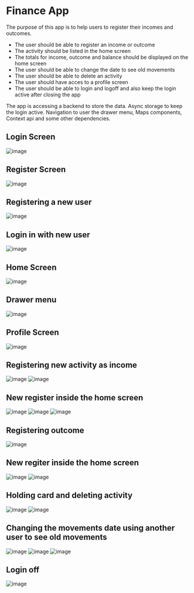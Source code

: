 # Finance App

The purpose of this app is to help users to register their incomes and outcomes. 
- The user should be able to register an income or outcome
- The activity should be listed in the home screen
- The totals for income, outcome and balance should be displayed on the home screen
- The user should be able to change the date to see old movements
- The user should be able to delete an activity 
- The user should have acces to a profile screen
- The user should be able to login and logoff and also keep the login active after closing the app

The app is accessing a backend to store the data. Async storage to keep the login active. Navigation to user the drawer menu, Maps components, Context api
and some other dependencies.

## Login Screen
![image](https://user-images.githubusercontent.com/28829768/218291861-e535c80d-b5be-4d16-ba9f-184577f44c58.png)
## Register Screen
![image](https://user-images.githubusercontent.com/28829768/218291884-68425a72-a1b9-45cb-92a2-8efb8e5b99f8.png)
## Registering a new user
![image](https://user-images.githubusercontent.com/28829768/218291915-72b2225e-fcdc-4d0d-bbe3-987539584d80.png)
## Login in with new user 
![image](https://user-images.githubusercontent.com/28829768/218291928-e899c92d-9cb1-4512-9713-cff02d567561.png)
## Home Screen
![image](https://user-images.githubusercontent.com/28829768/218291935-116c2c15-acb2-4df2-bd1b-9e47992d4a1e.png)
## Drawer menu
![image](https://user-images.githubusercontent.com/28829768/218291946-2f882c28-be09-4668-89c8-74252f24611c.png)
## Profile Screen
![image](https://user-images.githubusercontent.com/28829768/218291955-a5587ea3-66ad-499c-83ce-aa144ad2ee1c.png)
## Registering new activity as income
![image](https://user-images.githubusercontent.com/28829768/218291974-8f4a3530-ce5f-48f2-ba0c-8f0124b07348.png)
![image](https://user-images.githubusercontent.com/28829768/218291978-6c2cd70b-5471-4972-8c5a-3951a8058123.png)
## New register inside the home screen
![image](https://user-images.githubusercontent.com/28829768/218291990-173c4288-255f-4d27-a07d-7372ddb64ff8.png)
![image](https://user-images.githubusercontent.com/28829768/218291998-ef3b193c-d77d-4df7-8797-854e0b0498eb.png)
![image](https://user-images.githubusercontent.com/28829768/218292002-1d33a96e-8ee4-499d-8184-c3994b68d9cd.png)
## Registering outcome
![image](https://user-images.githubusercontent.com/28829768/218292016-efbea2de-db2a-497f-a41d-bf0342adfeda.png)
## New regiter inside the home screen
![image](https://user-images.githubusercontent.com/28829768/218292036-a7dce6a7-c064-4637-8a1a-22790c6887db.png)
![image](https://user-images.githubusercontent.com/28829768/218292044-d6b9f703-d3c0-474c-9823-f911eaa59fb9.png)
## Holding card and deleting activity
![image](https://user-images.githubusercontent.com/28829768/218292059-b8bd9ba0-bcf1-4cc7-a3e6-da8e28863efc.png)
![image](https://user-images.githubusercontent.com/28829768/218292065-44a27eae-3321-41b2-bef7-ad7436eefc5b.png)
## Changing the movements date using another user to see old movements
![image](https://user-images.githubusercontent.com/28829768/218292083-f52fd996-38ad-4db0-aa9b-bd2909477b31.png)
![image](https://user-images.githubusercontent.com/28829768/218292133-3c0af36e-e1a9-4aa6-8e4f-c7e3443caa0e.png)
![image](https://user-images.githubusercontent.com/28829768/218292186-e6734fa8-c9b5-41a7-bd0f-1eeedb75863d.png)
## Login off
![image](https://user-images.githubusercontent.com/28829768/218292205-a966a284-1d8e-44b3-a527-22d27c833db9.png)


